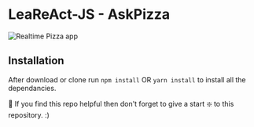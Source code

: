 # LeaReAct-JS - AskPizza

![Realtime Pizza app](https://github.com/codersgyan/realtime-pizza-app-node-express-mongo/blob/master/Screenshot%202020-09-21%20at%2023.03.06.png?raw=true)




## Installation 
After download or clone run `npm install` OR `yarn install` to install all the dependancies.

🙏 If you find this repo helpful then don't forget to give a start ❇️ to this repository. :)
